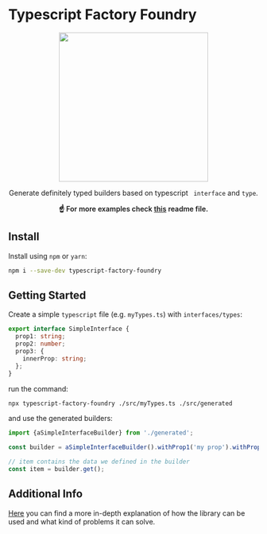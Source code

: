 # Typescript Factory Foundry
<p align="center">
  <img src="https://github.com/wix-incubator/typescript-builders-generator/blob/master/docs/img/logo.png" width="300" />
</p>
<p align="center" font-weight="bold">
  Generate definitely typed builders based on typescript <code> interface</code> and <code>type</code>.
</p>
<p align="center" style="font-weight: 600;">
  ☝ For more examples check <a href="https://github.com/wix-incubator/typescript-builders-generator/blob/master/docs/DETAILED_INFO.md">this<a/> readme file.
</p>


## Install
Install using `npm` or `yarn`:
```bash
npm i --save-dev typescript-factory-foundry
```

## Getting Started
Create a simple `typescript` file (e.g. `myTypes.ts`) with `interfaces/types`:
```typescript
export interface SimpleInterface {
  prop1: string;
  prop2: number;
  prop3: {
    innerProp: string;
  };
}
```

run the command:
```bash
npx typescript-factory-foundry ./src/myTypes.ts ./src/generated
```

and use the generated builders:
```typescript
import {aSimpleInterfaceBuilder} from './generated';

const builder = aSimpleInterfaceBuilder().withProp1('my prop').withProp3({innerProp: 'an inner prop'});

// item contains the data we defined in the builder
const item = builder.get();
```

## Additional Info
[Here](https://github.com/wix-incubator/typescript-builders-generator/blob/master/docs/DETAILED_INFO.md) you can find a more in-depth explanation of how the library can be used and what kind of problems it can solve.
